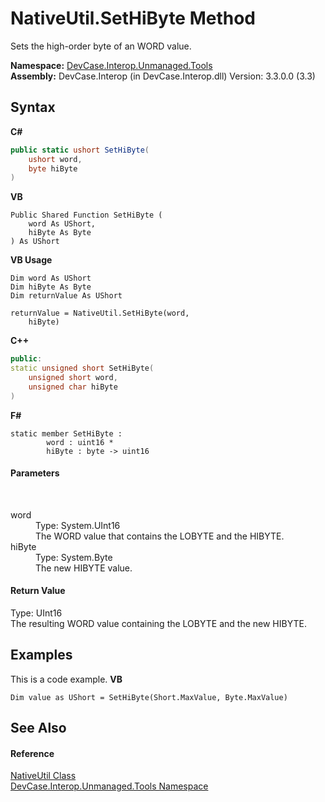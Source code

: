 # NativeUtil.SetHiByte Method 
 

Sets the high-order byte of an WORD value.

**Namespace:**&nbsp;<a href="N_DevCase_Interop_Unmanaged_Tools">DevCase.Interop.Unmanaged.Tools</a><br />**Assembly:**&nbsp;DevCase.Interop (in DevCase.Interop.dll) Version: 3.3.0.0 (3.3)

## Syntax

**C#**<br />
``` C#
public static ushort SetHiByte(
	ushort word,
	byte hiByte
)
```

**VB**<br />
``` VB
Public Shared Function SetHiByte ( 
	word As UShort,
	hiByte As Byte
) As UShort
```

**VB Usage**<br />
``` VB Usage
Dim word As UShort
Dim hiByte As Byte
Dim returnValue As UShort

returnValue = NativeUtil.SetHiByte(word, 
	hiByte)
```

**C++**<br />
``` C++
public:
static unsigned short SetHiByte(
	unsigned short word, 
	unsigned char hiByte
)
```

**F#**<br />
``` F#
static member SetHiByte : 
        word : uint16 * 
        hiByte : byte -> uint16 

```


#### Parameters
&nbsp;<dl><dt>word</dt><dd>Type: System.UInt16<br />The WORD value that contains the LOBYTE and the HIBYTE.</dd><dt>hiByte</dt><dd>Type: System.Byte<br />The new HIBYTE value.</dd></dl>

#### Return Value
Type: UInt16<br />The resulting WORD value containing the LOBYTE and the new HIBYTE.

## Examples
This is a code example. 
**VB**<br />
``` VB
Dim value as UShort = SetHiByte(Short.MaxValue, Byte.MaxValue)
```


## See Also


#### Reference
<a href="T_DevCase_Interop_Unmanaged_Tools_NativeUtil">NativeUtil Class</a><br /><a href="N_DevCase_Interop_Unmanaged_Tools">DevCase.Interop.Unmanaged.Tools Namespace</a><br />